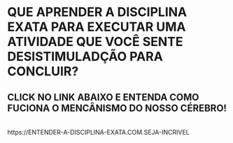 <h1>QUE APRENDER A DISCIPLINA EXATA PARA EXECUTAR UMA ATIVIDADE QUE VOCÊ SENTE DESISTIMULADÇÃO PARA CONCLUIR?</h1>
<p>
<H2>CLICK NO LINK ABAIXO E ENTENDA COMO FUCIONA O MENCÂNISMO DO NOSSO CÉREBRO!</H2></p>
<br>
<a>https://ENTENDER-A-DISCIPLINA-EXATA.COM.SEJA-INCRIVEL</a>
